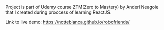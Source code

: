 Project is part of Udemy course ZTM(Zero to Mastery) by Anderi Neagoie that I created during proccess of learning ReactJS.

Link to live demo: https://nottebianca.github.io/robofriends/
